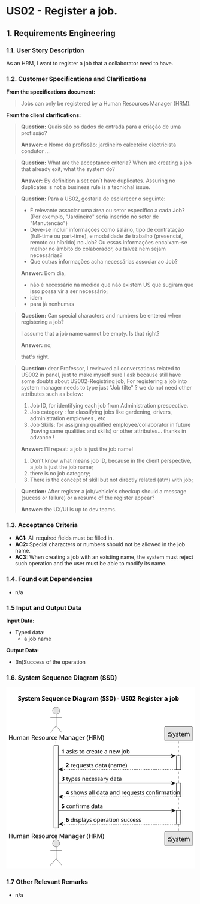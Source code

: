# US02 - Register a job.


## 1. Requirements Engineering

### 1.1. User Story Description

As an HRM, I want to register a job that a collaborator need to have.

### 1.2. Customer Specifications and Clarifications 

**From the specifications document:**

> Jobs can only be registered by a Human Resources Manager (HRM).

**From the client clarifications:**

> **Question:** Quais são os dados de entrada para a criação de uma profissão?
>
> **Answer:** o Nome da profissão:
jardineiro
calceteiro
electricista
condutor
...

> **Question:** What are the acceptance criteria?
When are creating a job that already exit, what the system do?
>
> **Answer:**
By definition a set can´t have duplicates. Assuring no duplicates is not a business rule is a tecnichal issue.

> **Question:** Para a US02, gostaria de esclarecer o seguinte:
>- É relevante associar uma área ou setor específico a cada Job? (Por exemplo, "Jardineiro" seria inserido no setor de "Manutenção")
>- Deve-se incluir informações como salário, tipo de contratação (full-time ou part-time), e modalidade de trabalho (presencial, remoto ou híbrido) no Job? Ou essas informações encaixam-se melhor no âmbito do colaborador, ou talvez nem sejam necessárias?
>- Que outras informações acha necessárias associar ao Job?
>
> **Answer:** Bom dia,
>- não é necessário na medida que não existem US que sugiram que isso possa vir a ser necessário;
>- idem
>- para já nenhumas

> **Question:**
>Can special characters and numbers be entered when registering a job?
>
>I assume that a job name cannot be empty. Is that right?
>
> **Answer:**
>no;
> 
>that's right.

> **Question:**
>dear Professor,
>I reviewed all conversations related to US002 in panel, just to make myself sure I ask because still have some doubts about US002-Registring job,
>For registering a job into system manager needs to type just "Job tilte" ?
>we do not need other attributes such as below:
>1. Job ID, for identifying each job from Administration prespective.
>2. Job category : for classifying jobs like gardening, drivers, administration employees , etc
>3. Job Skills: for assigning qualified employee/collaborator in future (having same qualities and skills)
>or other attributes...
>thanks in advance !
>
> **Answer:**
>I'll repeat:
>a job is just the job name!
>1. Don't know what means job ID, because in the client perspective, a job is just the job name;
>2. there is no job category;
>3. There is the concept of skill but not directly related (atm) with job;

> **Question:**
>After register a job/vehicle's checkup should a message (sucess or failure) or a resume of the register appear?
>
> **Answer:**
>the UX/UI is up to dev teams.

### 1.3. Acceptance Criteria

* **AC1:** All required fields must be filled in.
* **AC2:** Special characters or numbers should not be allowed in the job name.
* **AC3:** When creating a job with an existing name, the system must reject such operation and the user must be able to modify its name.

### 1.4. Found out Dependencies

* n/a

### 1.5 Input and Output Data

**Input Data:**

* Typed data:
    * a job name

**Output Data:**

* (In)Success of the operation

### 1.6. System Sequence Diagram (SSD)

![System Sequence Diagram - US02](svg/us002-system-sequence-diagram.svg)

### 1.7 Other Relevant Remarks

* n/a
